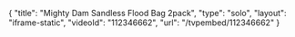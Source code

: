 {
    "title": "Mighty Dam Sandless Flood Bag 2pack",
    "type": "solo",
    "layout": "iframe-static",
    "videoId": "112346662",
    "url": "\/tvpembed\/112346662"
}